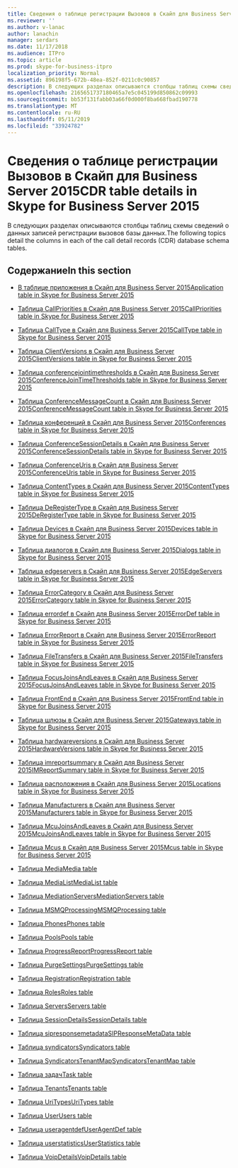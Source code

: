 ```yaml
---
title: Сведения о таблице регистрации Вызовов в Скайп для Business Server 2015
ms.reviewer: ''
ms.author: v-lanac
author: lanachin
manager: serdars
ms.date: 11/17/2018
ms.audience: ITPro
ms.topic: article
ms.prod: skype-for-business-itpro
localization_priority: Normal
ms.assetid: 896198f5-672b-48ea-852f-0211c0c90857
description: В следующих разделах описываются столбцы таблиц схемы сведений о данных записей регистрации вызовов базы данных.
ms.openlocfilehash: 2165651737180465a7e5c045199d850862c09993
ms.sourcegitcommit: bb53f131fabb03a66f0d000f8ba668fbad190778
ms.translationtype: MT
ms.contentlocale: ru-RU
ms.lasthandoff: 05/11/2019
ms.locfileid: "33924782"
---
```

# <a name="cdr-table-details-in-skype-for-business-server-2015"></a><span data-ttu-id="fdbf6-103">Сведения о таблице регистрации Вызовов в Скайп для Business Server 2015</span><span class="sxs-lookup"><span data-stu-id="fdbf6-103">CDR table details in Skype for Business Server 2015</span></span>
 
<span data-ttu-id="fdbf6-104">В следующих разделах описываются столбцы таблиц схемы сведений о данных записей регистрации вызовов базы данных.</span><span class="sxs-lookup"><span data-stu-id="fdbf6-104">The following topics detail the columns in each of the call detail records (CDR) database schema tables.</span></span>
  
## <a name="in-this-section"></a><span data-ttu-id="fdbf6-105">Содержание</span><span class="sxs-lookup"><span data-stu-id="fdbf6-105">In this section</span></span>

- [<span data-ttu-id="fdbf6-106">В таблице приложения в Скайп для Business Server 2015</span><span class="sxs-lookup"><span data-stu-id="fdbf6-106">Application table in Skype for Business Server 2015</span></span>](application.md)
    
- [<span data-ttu-id="fdbf6-107">Таблица CallPriorities в Скайп для Business Server 2015</span><span class="sxs-lookup"><span data-stu-id="fdbf6-107">CallPriorities table in Skype for Business Server 2015</span></span>](callpriorities.md)
    
- [<span data-ttu-id="fdbf6-108">Таблица CallType в Скайп для Business Server 2015</span><span class="sxs-lookup"><span data-stu-id="fdbf6-108">CallType table in Skype for Business Server 2015</span></span>](calltype.md)
    
- [<span data-ttu-id="fdbf6-109">Таблица ClientVersions в Скайп для Business Server 2015</span><span class="sxs-lookup"><span data-stu-id="fdbf6-109">ClientVersions table in Skype for Business Server 2015</span></span>](clientversions.md)
    
- [<span data-ttu-id="fdbf6-110">Таблица conferencejointimethresholds в Скайп для Business Server 2015</span><span class="sxs-lookup"><span data-stu-id="fdbf6-110">ConferenceJoinTimeThresholds table in Skype for Business Server 2015</span></span>](conferencejointimethresholds.md)
    
- [<span data-ttu-id="fdbf6-111">Таблица ConferenceMessageCount в Скайп для Business Server 2015</span><span class="sxs-lookup"><span data-stu-id="fdbf6-111">ConferenceMessageCount table in Skype for Business Server 2015</span></span>](conferencemessagecount.md)
    
- [<span data-ttu-id="fdbf6-112">Таблица конференций в Скайп для Business Server 2015</span><span class="sxs-lookup"><span data-stu-id="fdbf6-112">Conferences table in Skype for Business Server 2015</span></span>](conferences.md)
    
- [<span data-ttu-id="fdbf6-113">Таблица ConferenceSessionDetails в Скайп для Business Server 2015</span><span class="sxs-lookup"><span data-stu-id="fdbf6-113">ConferenceSessionDetails table in Skype for Business Server 2015</span></span>](conferencesessiondetails-0.md)
    
- [<span data-ttu-id="fdbf6-114">Таблица ConferenceUris в Скайп для Business Server 2015</span><span class="sxs-lookup"><span data-stu-id="fdbf6-114">ConferenceUris table in Skype for Business Server 2015</span></span>](conferenceuris.md)
    
- [<span data-ttu-id="fdbf6-115">Таблица ContentTypes в Скайп для Business Server 2015</span><span class="sxs-lookup"><span data-stu-id="fdbf6-115">ContentTypes table in Skype for Business Server 2015</span></span>](contenttypes.md)
    
- [<span data-ttu-id="fdbf6-116">Таблица DeRegisterType в Скайп для Business Server 2015</span><span class="sxs-lookup"><span data-stu-id="fdbf6-116">DeRegisterType table in Skype for Business Server 2015</span></span>](deregistertype.md)
    
- [<span data-ttu-id="fdbf6-117">Таблица Devices в Скайп для Business Server 2015</span><span class="sxs-lookup"><span data-stu-id="fdbf6-117">Devices table in Skype for Business Server 2015</span></span>](devices.md)
    
- [<span data-ttu-id="fdbf6-118">Таблица диалогов в Скайп для Business Server 2015</span><span class="sxs-lookup"><span data-stu-id="fdbf6-118">Dialogs table in Skype for Business Server 2015</span></span>](dialogs.md)
    
- [<span data-ttu-id="fdbf6-119">Таблица edgeservers в Скайп для Business Server 2015</span><span class="sxs-lookup"><span data-stu-id="fdbf6-119">EdgeServers table in Skype for Business Server 2015</span></span>](edgeservers.md)
    
- [<span data-ttu-id="fdbf6-120">Таблица ErrorCategory в Скайп для Business Server 2015</span><span class="sxs-lookup"><span data-stu-id="fdbf6-120">ErrorCategory table in Skype for Business Server 2015</span></span>](errorcategory.md)
    
- [<span data-ttu-id="fdbf6-121">Таблица errordef в Скайп для Business Server 2015</span><span class="sxs-lookup"><span data-stu-id="fdbf6-121">ErrorDef table in Skype for Business Server 2015</span></span>](errordef.md)
    
- [<span data-ttu-id="fdbf6-122">Таблица ErrorReport в Скайп для Business Server 2015</span><span class="sxs-lookup"><span data-stu-id="fdbf6-122">ErrorReport table in Skype for Business Server 2015</span></span>](errorreport.md)
    
- [<span data-ttu-id="fdbf6-123">Таблица FileTransfers в Скайп для Business Server 2015</span><span class="sxs-lookup"><span data-stu-id="fdbf6-123">FileTransfers table in Skype for Business Server 2015</span></span>](filetransfers-0.md)
    
- [<span data-ttu-id="fdbf6-124">Таблица FocusJoinsAndLeaves в Скайп для Business Server 2015</span><span class="sxs-lookup"><span data-stu-id="fdbf6-124">FocusJoinsAndLeaves table in Skype for Business Server 2015</span></span>](focusjoinsandleaves.md)
    
- [<span data-ttu-id="fdbf6-125">Таблица FrontEnd в Скайп для Business Server 2015</span><span class="sxs-lookup"><span data-stu-id="fdbf6-125">FrontEnd table in Skype for Business Server 2015</span></span>](frontend.md)
    
- [<span data-ttu-id="fdbf6-126">Таблица шлюзы в Скайп для Business Server 2015</span><span class="sxs-lookup"><span data-stu-id="fdbf6-126">Gateways table in Skype for Business Server 2015</span></span>](gateways.md)
    
- [<span data-ttu-id="fdbf6-127">Таблица hardwareversions в Скайп для Business Server 2015</span><span class="sxs-lookup"><span data-stu-id="fdbf6-127">HardwareVersions table in Skype for Business Server 2015</span></span>](hardwareversions.md)
    
- [<span data-ttu-id="fdbf6-128">Таблица imreportsummary в Скайп для Business Server 2015</span><span class="sxs-lookup"><span data-stu-id="fdbf6-128">IMReportSummary table in Skype for Business Server 2015</span></span>](imreportsummary.md)
    
- [<span data-ttu-id="fdbf6-129">Таблица расположения в Скайп для Business Server 2015</span><span class="sxs-lookup"><span data-stu-id="fdbf6-129">Locations table in Skype for Business Server 2015</span></span>](locations.md)
    
- [<span data-ttu-id="fdbf6-130">Таблица Manufacturers в Скайп для Business Server 2015</span><span class="sxs-lookup"><span data-stu-id="fdbf6-130">Manufacturers table in Skype for Business Server 2015</span></span>](manufacturers.md)
    
- [<span data-ttu-id="fdbf6-131">Таблица McuJoinsAndLeaves в Скайп для Business Server 2015</span><span class="sxs-lookup"><span data-stu-id="fdbf6-131">McuJoinsAndLeaves table in Skype for Business Server 2015</span></span>](mcujoinsandleaves.md)
    
- [<span data-ttu-id="fdbf6-132">Таблица Mcus в Скайп для Business Server 2015</span><span class="sxs-lookup"><span data-stu-id="fdbf6-132">Mcus table in Skype for Business Server 2015</span></span>](mcus.md)
    
- [<span data-ttu-id="fdbf6-133">Таблица Media</span><span class="sxs-lookup"><span data-stu-id="fdbf6-133">Media table</span></span>](media.md)
    
- [<span data-ttu-id="fdbf6-134">Таблица MediaList</span><span class="sxs-lookup"><span data-stu-id="fdbf6-134">MediaList table</span></span>](medialist.md)
    
- [<span data-ttu-id="fdbf6-135">Таблица MediationServers</span><span class="sxs-lookup"><span data-stu-id="fdbf6-135">MediationServers table</span></span>](mediationservers.md)
    
- [<span data-ttu-id="fdbf6-136">Таблица MSMQProcessing</span><span class="sxs-lookup"><span data-stu-id="fdbf6-136">MSMQProcessing table</span></span>](msmqprocessing.md)
    
- [<span data-ttu-id="fdbf6-137">Таблица Phones</span><span class="sxs-lookup"><span data-stu-id="fdbf6-137">Phones table</span></span>](phones.md)
    
- [<span data-ttu-id="fdbf6-138">Таблица Pools</span><span class="sxs-lookup"><span data-stu-id="fdbf6-138">Pools table</span></span>](pools.md)
    
- [<span data-ttu-id="fdbf6-139">Таблица ProgressReport</span><span class="sxs-lookup"><span data-stu-id="fdbf6-139">ProgressReport table</span></span>](progressreport.md)
    
- [<span data-ttu-id="fdbf6-140">Таблица PurgeSettings</span><span class="sxs-lookup"><span data-stu-id="fdbf6-140">PurgeSettings table</span></span>](purgesettings.md)
    
- [<span data-ttu-id="fdbf6-141">Таблица Registration</span><span class="sxs-lookup"><span data-stu-id="fdbf6-141">Registration table</span></span>](registration.md)
    
- [<span data-ttu-id="fdbf6-142">Таблица Roles</span><span class="sxs-lookup"><span data-stu-id="fdbf6-142">Roles table</span></span>](roles.md)
    
- [<span data-ttu-id="fdbf6-143">Таблица Servers</span><span class="sxs-lookup"><span data-stu-id="fdbf6-143">Servers table</span></span>](servers.md)
    
- [<span data-ttu-id="fdbf6-144">Таблица SessionDetails</span><span class="sxs-lookup"><span data-stu-id="fdbf6-144">SessionDetails table</span></span>](sessiondetails.md)
    
- [<span data-ttu-id="fdbf6-145">Таблица sipresponsemetadata</span><span class="sxs-lookup"><span data-stu-id="fdbf6-145">SIPResponseMetaData table</span></span>](sipresponsemetadata.md)
    
- [<span data-ttu-id="fdbf6-146">Таблица syndicators</span><span class="sxs-lookup"><span data-stu-id="fdbf6-146">Syndicators table</span></span>](syndicators.md)
    
- [<span data-ttu-id="fdbf6-147">Таблица SyndicatorsTenantMap</span><span class="sxs-lookup"><span data-stu-id="fdbf6-147">SyndicatorsTenantMap table</span></span>](syndicatorstenantmap.md)
    
- [<span data-ttu-id="fdbf6-148">Таблица задач</span><span class="sxs-lookup"><span data-stu-id="fdbf6-148">Task table</span></span>](task.md)
    
- [<span data-ttu-id="fdbf6-149">Таблица Tenants</span><span class="sxs-lookup"><span data-stu-id="fdbf6-149">Tenants table</span></span>](tenants.md)
    
- [<span data-ttu-id="fdbf6-150">Таблица UriTypes</span><span class="sxs-lookup"><span data-stu-id="fdbf6-150">UriTypes table</span></span>](uritypes.md)
    
- [<span data-ttu-id="fdbf6-151">Таблица User</span><span class="sxs-lookup"><span data-stu-id="fdbf6-151">Users table</span></span>](users.md)
    
- [<span data-ttu-id="fdbf6-152">Таблица useragentdef</span><span class="sxs-lookup"><span data-stu-id="fdbf6-152">UserAgentDef table</span></span>](useragentdef.md)
    
- [<span data-ttu-id="fdbf6-153">Таблица userstatistics</span><span class="sxs-lookup"><span data-stu-id="fdbf6-153">UserStatistics table</span></span>](userstatistics.md)
    
- [<span data-ttu-id="fdbf6-154">Таблица VoipDetails</span><span class="sxs-lookup"><span data-stu-id="fdbf6-154">VoipDetails table</span></span>](voipdetails-0.md)
    

